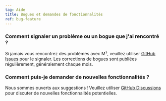 ```yaml
---
tag: Aide
title: Bogues et demandes de fonctionnalités
ref: bug-feature
---
```


### Comment signaler un problème ou un bogue que j'ai rencontré ?

Si jamais vous rencontrez des problèmes avec M³, veuillez utiliser [GitHub Issues]({{site.github}}/issues) pour le signaler. Les corrections de bogues sont publiées régulièrement, généralement chaque mois.

### Comment puis-je demander de nouvelles fonctionnalités ?

Nous sommes ouverts aux suggestions ! Veuillez utiliser [GitHub Discussions]({{site.github}}/discussions) pour discuter de nouvelles fonctionnalités potentielles.
